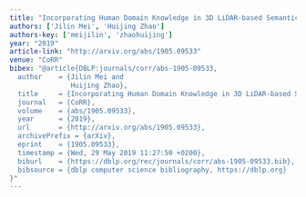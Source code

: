```yaml
---
title: "Incorporating Human Domain Knowledge in 3D LiDAR-based Semantic Segmentation"
authors: ['Jilin Mei', 'Huijing Zhao']
authors-key: ['meijilin', 'zhaohuijing']
year: "2019"
article-link: "http://arxiv.org/abs/1905.09533"
venue: "CoRR"
bibex: "@article{DBLP:journals/corr/abs-1905-09533,
  author    = {Jilin Mei and
               Huijing Zhao},
  title     = {Incorporating Human Domain Knowledge in 3D LiDAR-based Semantic Segmentation},
  journal   = {CoRR},
  volume    = {abs/1905.09533},
  year      = {2019},
  url       = {http://arxiv.org/abs/1905.09533},
  archivePrefix = {arXiv},
  eprint    = {1905.09533},
  timestamp = {Wed, 29 May 2019 11:27:50 +0200},
  biburl    = {https://dblp.org/rec/journals/corr/abs-1905-09533.bib},
  bibsource = {dblp computer science bibliography, https://dblp.org}
}"
---
```

